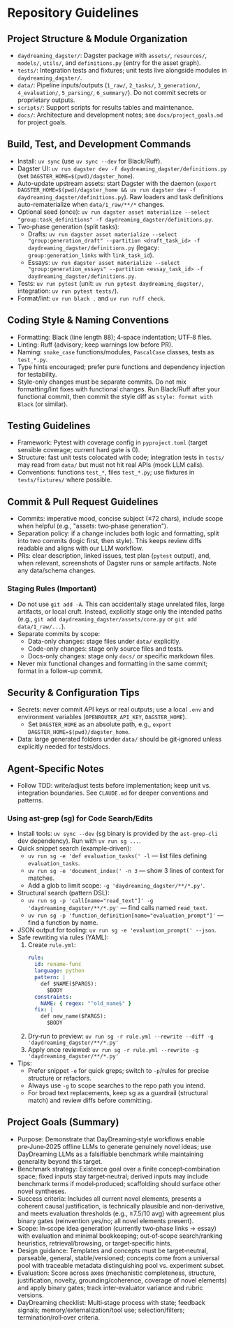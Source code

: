 # Repository Guidelines

## Project Structure & Module Organization
- `daydreaming_dagster/`: Dagster package with `assets/`, `resources/`, `models/`, `utils/`, and `definitions.py` (entry for the asset graph).
- `tests/`: Integration tests and fixtures; unit tests live alongside modules in `daydreaming_dagster/`.
- `data/`: Pipeline inputs/outputs (`1_raw/`, `2_tasks/`, `3_generation/`, `4_evaluation/`, `5_parsing/`, `6_summary/`). Do not commit secrets or proprietary outputs.
- `scripts/`: Support scripts for results tables and maintenance.
- `docs/`: Architecture and development notes; see `docs/project_goals.md` for project goals.

## Build, Test, and Development Commands
- Install: `uv sync` (use `uv sync --dev` for Black/Ruff).
- Dagster UI: `uv run dagster dev -f daydreaming_dagster/definitions.py` (set `DAGSTER_HOME=$(pwd)/dagster_home`).
- Auto-update upstream assets: start Dagster with the daemon (`export DAGSTER_HOME=$(pwd)/dagster_home && uv run dagster dev -f daydreaming_dagster/definitions.py`). Raw loaders and task definitions auto-rematerialize when `data/1_raw/**/*` changes.
- Optional seed (once): `uv run dagster asset materialize --select "group:task_definitions" -f daydreaming_dagster/definitions.py`.
- Two‑phase generation (split tasks):
  - Drafts: `uv run dagster asset materialize --select "group:generation_draft" --partition <draft_task_id> -f daydreaming_dagster/definitions.py` (legacy: `group:generation_links` with `link_task_id`).
  - Essays: `uv run dagster asset materialize --select "group:generation_essays" --partition <essay_task_id> -f daydreaming_dagster/definitions.py`.
- Tests: `uv run pytest` (unit: `uv run pytest daydreaming_dagster/`, integration: `uv run pytest tests/`).
- Format/lint: `uv run black .` and `uv run ruff check`.

## Coding Style & Naming Conventions
- Formatting: Black (line length 88); 4‑space indentation; UTF‑8 files.
- Linting: Ruff (advisory; keep warnings low before PR).
- Naming: `snake_case` functions/modules, `PascalCase` classes, tests as `test_*.py`.
- Type hints encouraged; prefer pure functions and dependency injection for testability.
 - Style-only changes must be separate commits. Do not mix formatting/lint fixes with functional changes. Run Black/Ruff after your functional commit, then commit the style diff as `style: format with Black` (or similar).

## Testing Guidelines
- Framework: Pytest with coverage config in `pyproject.toml` (target sensible coverage; current hard gate is 0).
- Structure: fast unit tests colocated with code; integration tests in `tests/` may read from `data/` but must not hit real APIs (mock LLM calls).
- Conventions: functions `test_*`, files `test_*.py`; use fixtures in `tests/fixtures/` where possible.

## Commit & Pull Request Guidelines
- Commits: imperative mood, concise subject (≤72 chars), include scope when helpful (e.g., "assets: two‑phase generation").
 - Separation policy: if a change includes both logic and formatting, split into two commits (logic first, then style). This keeps review diffs readable and aligns with our LLM workflow.
- PRs: clear description, linked issues, test plan (`pytest` output), and, when relevant, screenshots of Dagster runs or sample artifacts. Note any data/schema changes.

### Staging Rules (Important)
- Do not use `git add -A`. This can accidentally stage unrelated files, large artifacts, or local cruft. Instead, explicitly stage only the intended paths (e.g., `git add daydreaming_dagster/assets/core.py` or `git add data/1_raw/...`).
- Separate commits by scope:
  - Data-only changes: stage files under `data/` explicitly.
  - Code-only changes: stage only source files and tests.
  - Docs-only changes: stage only `docs/` or specific markdown files.
- Never mix functional changes and formatting in the same commit; format in a follow-up commit.

## Security & Configuration Tips
- Secrets: never commit API keys or real outputs; use a local `.env` and environment variables (`OPENROUTER_API_KEY`, `DAGSTER_HOME`).
  - Set `DAGSTER_HOME` as an absolute path, e.g., `export DAGSTER_HOME=$(pwd)/dagster_home`.
- Data: large generated folders under `data/` should be git‑ignored unless explicitly needed for tests/docs.

## Agent‑Specific Notes
- Follow TDD: write/adjust tests before implementation; keep unit vs. integration boundaries. See `CLAUDE.md` for deeper conventions and patterns.

### Using ast-grep (sg) for Code Search/Edits
- Install tools: `uv sync --dev` (sg binary is provided by the `ast-grep-cli` dev dependency). Run with `uv run sg ...`.
- Quick snippet search (example‑driven):
  - `uv run sg -e 'def evaluation_tasks(' -l` — list files defining `evaluation_tasks`.
  - `uv run sg -e 'document_index(' -n 3` — show 3 lines of context for matches.
  - Add a glob to limit scope: `-g 'daydreaming_dagster/**/*.py'`.
- Structural search (pattern DSL):
  - `uv run sg -p 'call[name="read_text"]' -g 'daydreaming_dagster/**/*.py'` — find calls named `read_text`.
  - `uv run sg -p 'function_definition[name="evaluation_prompt"]'` — find a function by name.
- JSON output for tooling: `uv run sg -e 'evaluation_prompt(' --json`.
- Safe rewriting via rules (YAML):
  1) Create `rule.yml`:
     ```yaml
     rule:
       id: rename-func
       language: python
       pattern: |
         def $NAME($PARGS):
           $BODY
       constraints:
         NAME: { regex: "^old_name$" }
       fix: |
         def new_name($PARGS):
           $BODY
     ```
  2) Dry‑run to preview: `uv run sg -r rule.yml --rewrite --diff -g 'daydreaming_dagster/**/*.py'`
  3) Apply once reviewed: `uv run sg -r rule.yml --rewrite -g 'daydreaming_dagster/**/*.py'`
- Tips:
  - Prefer snippet `-e` for quick greps; switch to `-p`/rules for precise structure or refactors.
  - Always use `-g` to scope searches to the repo path you intend.
  - For broad text replacements, keep sg as a guardrail (structural match) and review diffs before committing.

## Project Goals (Summary)
- Purpose: Demonstrate that DayDreaming‑style workflows enable pre‑June‑2025 offline LLMs to generate genuinely novel ideas; use DayDreaming LLMs as a falsifiable benchmark while maintaining generality beyond this target.
- Benchmark strategy: Existence goal over a finite concept‑combination space; fixed inputs stay target‑neutral; derived inputs may include benchmark terms if model‑produced; scaffolding should surface other novel syntheses.
- Success criteria: Includes all current novel elements, presents a coherent causal justification, is technically plausible and non‑derivative, and meets evaluation thresholds (e.g., ≥7.5/10 avg) with agreement plus binary gates (reinvention yes/no; all novel elements present).
- Scope: In‑scope idea generation (currently two‑phase links → essay) with evaluation and minimal bookkeeping; out‑of‑scope search/ranking heuristics, retrieval/browsing, or target‑specific hints.
- Design guidance: Templates and concepts must be target‑neutral, parseable, general, stable/versioned; concepts come from a universal pool with traceable metadata distinguishing pool vs. experiment subset.
- Evaluation: Score across axes (mechanistic completeness, structure, justification, novelty, grounding/coherence, coverage of novel elements) and apply binary gates; track inter‑evaluator variance and rubric versions.
- DayDreaming checklist: Multi‑stage process with state; feedback signals; memory/externalization/tool use; selection/filters; termination/roll‑over criteria.
